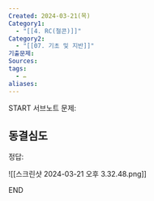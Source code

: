 ```yaml
---
Created: 2024-03-21(목)
Category1:
  - "[[4. RC(철콘)]]"
Category2:
  - "[[07. 기초 및 지반]]"
기출문제: 
Sources: 
tags:
  - ✏️
aliases:
---
```

START
서브노트
문제:  
## 동결심도 

정답: 

![[스크린샷 2024-03-21 오후 3.32.48.png]]

<!--ID: 1711008614514-->
END

